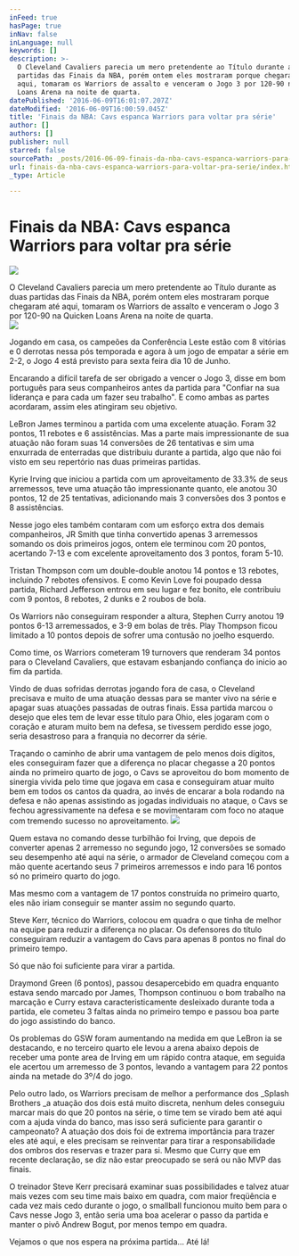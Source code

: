 ```yaml
---
inFeed: true
hasPage: true
inNav: false
inLanguage: null
keywords: []
description: >-
  O Cleveland Cavaliers parecia um mero pretendente ao Título durante as duas
  partidas das Finais da NBA, porém ontem eles mostraram porque chegaram até
  aqui, tomaram os Warriors de assalto e venceram o Jogo 3 por 120-90 na Quicken
  Loans Arena na noite de quarta.
datePublished: '2016-06-09T16:01:07.207Z'
dateModified: '2016-06-09T16:00:59.045Z'
title: 'Finais da NBA: Cavs espanca Warriors para voltar pra série'
author: []
authors: []
publisher: null
starred: false
sourcePath: _posts/2016-06-09-finais-da-nba-cavs-espanca-warriors-para-voltar-pra-serie.md
url: finais-da-nba-cavs-espanca-warriors-para-voltar-pra-serie/index.html
_type: Article

---
```

# Finais da NBA: Cavs espanca Warriors para voltar pra série
![](https://the-grid-user-content.s3-us-west-2.amazonaws.com/7d6945a4-69b8-48e5-870b-1a44653972a5.jpg)

O Cleveland Cavaliers parecia um mero pretendente ao Título durante as duas partidas das Finais da NBA, porém ontem eles mostraram porque chegaram até aqui, tomaram os Warriors de assalto e venceram o Jogo 3 por 120-90 na Quicken Loans Arena na noite de quarta.  
![](https://the-grid-user-content.s3-us-west-2.amazonaws.com/f0f668f8-7ae0-4cd3-84ea-84c06332b632.jpg)

Jogando em casa, os campeões da Conferência Leste estão com 8 vitórias e 0 derrotas nessa pós temporada e agora à um jogo de empatar a série em 2-2, o Jogo 4 está previsto para sexta feira dia 10 de Junho.

Encarando a difícil tarefa de ser obrigado a vencer o Jogo 3, disse em bom português para seus companheiros antes da partida para "Confiar na sua liderança e para cada um fazer seu trabalho". E como ambas as partes acordaram, assim eles atingiram seu objetivo.

LeBron James terminou a partida com uma excelente atuação. Foram 32 pontos, 11 rebotes e 6 assistências. Mas a parte mais impressionante de sua atuação não foram suas 14 conversões de 26 tentativas e sim uma enxurrada de enterradas que distribuiu durante a partida, algo que não foi visto em seu repertório nas duas primeiras partidas.

Kyrie Irving que iniciou a partida com um aproveitamento de 33.3% de seus arremessos, teve uma atuação tão impressionante quanto, ele anotou 30 pontos, 12 de 25 tentativas, adicionando mais 3 conversões dos 3 pontos e 8 assistências.

Nesse jogo eles também contaram com um esforço extra dos demais companheiros, JR Smith que tinha convertido apenas 3 arremessos somando os dois primeiros jogos, ontem ele terminou com 20 pontos, acertando 7-13 e com excelente aproveitamento dos 3 pontos, foram 5-10\.

Tristan Thompson com um double-double anotou 14 pontos e 13 rebotes, incluindo 7 rebotes ofensivos. E como Kevin Love foi poupado dessa partida, Richard Jefferson entrou em seu lugar e fez bonito, ele contribuiu com 9 pontos, 8 rebotes, 2 dunks e 2 roubos de bola.

Os Warriors não conseguiram responder a altura, Stephen Curry anotou 19 pontos 6-13 arremessados, e 3-9 em bolas de três. Play Thompson ficou limitado a 10 pontos depois de sofrer uma contusão no joelho esquerdo.

Como time, os Warriors cometeram 19 turnovers que renderam 34 pontos para o Cleveland Cavaliers, que estavam esbanjando confiança do inicio ao fim da partida.

Vindo de duas sofridas derrotas jogando fora de casa, o Cleveland precisava e muito de uma atuação dessas para se manter vivo na série e apagar suas atuações passadas de outras finais. Essa partida marcou o desejo que eles tem de levar esse título para Ohio, eles jogaram com o coração e aturam muito bem na defesa, se tivessem perdido esse jogo, seria desastroso para a franquia no decorrer da série.

Traçando o caminho de abrir uma vantagem de pelo menos dois dígitos, eles conseguiram fazer que a diferença no placar chegasse a 20 pontos ainda no primeiro quarto de jogo, o Cavs se aproveitou do bom momento de sinergia vivida pelo time que jogava em casa e conseguiram atuar muito bem em todos os cantos da quadra, ao invés de encarar a bola rodando na defesa e não apenas assistindo as jogadas individuais no ataque, o Cavs se fechou agressivamente na defesa e se movimentaram com foco no ataque com tremendo sucesso no aproveitamento.
![](https://the-grid-user-content.s3-us-west-2.amazonaws.com/1859c897-47b1-4d56-a1b1-28b7ddc49cd8.jpg)

Quem estava no comando desse turbilhão foi Irving, que depois de converter apenas 2 arremesso no segundo jogo, 12 conversões se somado seu desempenho até aqui na série, o armador de Cleveland começou com a mão quente acertando seus 7 primeiros arremessos e indo para 16 pontos só no primeiro quarto do jogo.

Mas mesmo com a vantagem de 17 pontos construída no primeiro quarto, eles não iriam conseguir se manter assim no segundo quarto.

Steve Kerr, técnico do Warriors, colocou em quadra o que tinha de melhor na equipe para reduzir a diferença no placar. Os defensores do título conseguiram reduzir a vantagem do Cavs para apenas 8 pontos no final do primeiro tempo.

Só que não foi suficiente para virar a partida.

Draymond Green (6 pontos), passou desapercebido em quadra enquanto estava sendo marcado por James, Thompson continuou o bom trabalho na marcação e Curry estava caracteristicamente desleixado durante toda a partida, ele cometeu 3 faltas ainda no primeiro tempo e passou boa parte do jogo assistindo do banco.

Os problemas do GSW foram aumentando na medida em que LeBron ia se destacando, e no terceiro quarto ele levou a arena abaixo depois de receber uma ponte area de Irving em um rápido contra ataque, em seguida ele acertou um arremesso de 3 pontos, levando a vantagem para 22 pontos ainda na metade do 3º/4 do jogo.

Pelo outro lado, os Warriors precisam de melhor a performance dos _Splash Brothers _a atuação dos dois está muito discreta, nenhum deles conseguiu marcar mais do que 20 pontos na série, o time tem se virado bem até aqui com a ajuda vinda do banco, mas isso será suficiente para garantir o campeonato? A atuação dos dois foi de extrema importância para trazer eles até aqui, e eles precisam se reinventar para tirar a responsabilidade dos ombros dos reservas e trazer para si. Mesmo que Curry que em recente declaração, se diz não estar preocupado se será ou não MVP das finais.

O treinador Steve Kerr precisará examinar suas possibilidades e talvez atuar mais vezes com seu time mais baixo em quadra, com maior freqüência e cada vez mais cedo durante o jogo, o smallball funcionou muito bem para o Cavs nesse Jogo 3, então seria uma boa acelerar o passo da partida e manter o pivô Andrew Bogut, por menos tempo em quadra.

Vejamos o que nos espera na próxima partida... Até lá!